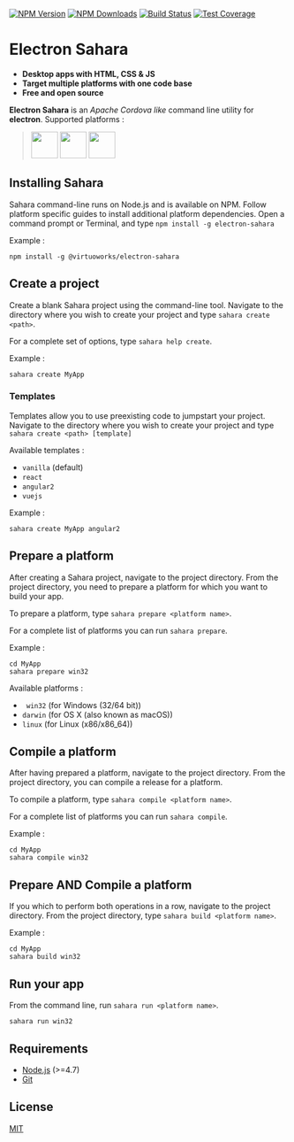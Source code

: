 [![NPM Version][npm-image]][npm-url]
[![NPM Downloads][downloads-image]][downloads-url]
[![Build Status][travis-image]][travis-url]
[![Test Coverage][coveralls-image]][coveralls-url]

# Electron Sahara

 - **Desktop apps with HTML, CSS & JS** 
 - **Target multiple platforms with one code base** 
 - **Free and open source**
 
**Electron Sahara** is an *Apache Cordova like* command line utility for **electron**. 
Supported platforms :

> <img src="https://upload.wikimedia.org/wikipedia/commons/3/35/Tux.svg" width="48"> <img src="https://upload.wikimedia.org/wikipedia/commons/b/bb/OS_X_El_Capitan_logo.svg" width="48"> <img src="https://upload.wikimedia.org/wikipedia/commons/5/5f/Windows_logo_-_2012.svg" width="48">

## Installing Sahara

Sahara command-line runs on Node.js and is available on NPM. Follow platform specific guides to install additional platform dependencies. Open a command prompt or Terminal, and type ``npm install -g electron-sahara``

Example :
```
npm install -g @virtuoworks/electron-sahara
```

## Create a project

Create a blank Sahara project using the command-line tool. Navigate to the directory where you wish to create your project and type ``sahara create <path>``.

For a complete set of options, type ``sahara help create``.

Example :
```
sahara create MyApp
```

### Templates

Templates allow you to use preexisting code to jumpstart your project. Navigate to the directory where you wish to create your project and type ``sahara create <path> [template]``

Available templates :

-  `` vanilla `` (default)
-  `` react ``
-  `` angular2 ``
-  `` vuejs ``

Example :
```
sahara create MyApp angular2
```

## Prepare a platform

After creating a Sahara project, navigate to the project directory. From the project directory, you need to prepare a platform for which you want to build your app.

To prepare a platform, type ``sahara prepare <platform name>``.

For a complete list of platforms you can run ``sahara prepare``.

Example :
```
cd MyApp
sahara prepare win32
```
Available platforms :

-  `` win32`` (for Windows (32/64 bit))
-  `` darwin `` (for OS X (also known as macOS))
-  `` linux `` (for Linux (x86/x86_64))

## Compile a platform

After having prepared a platform, navigate to the project directory. From the project directory, you can compile a release for a platform.

To compile a platform, type ``sahara compile <platform name>``.

For a complete list of platforms you can run ``sahara compile``.

Example :
```
cd MyApp
sahara compile win32
```

## Prepare AND Compile a platform

If you which to perform both operations in a row, navigate to the project directory. From the project directory, type ``sahara build <platform name>``.

Example :
```
cd MyApp
sahara build win32
```

## Run your app

From the command line, run ``sahara run <platform name>``.

`` sahara run win32 ``

## Requirements

 - [Node.js](https://nodejs.org/en/download/) (>=4.7)
 - [Git](https://git-scm.com/downloads)

 ## License

[MIT](LICENSE)

[npm-image]: https://img.shields.io/npm/v/@virtuoworks/electron-sahara.svg
[npm-url]: https://www.npmjs.com/package/@virtuoworks/electron-sahara
[downloads-image]: https://img.shields.io/npm/dm/@virtuoworks/electron-sahara.svg
[downloads-url]: https://www.npmjs.com/package/@virtuoworks/electron-sahara
[travis-image]: https://api.travis-ci.org/VirtuoWorks/electron-sahara.svg?branch=master
[travis-url]: https://travis-ci.org/VirtuoWorks/electron-sahara.svg
[coveralls-image]: https://coveralls.io/repos/github/VirtuoWorks/electron-sahara/badge.svg?branch=master
[coveralls-url]: https://coveralls.io/github/VirtuoWorks/electron-sahara?branch=master